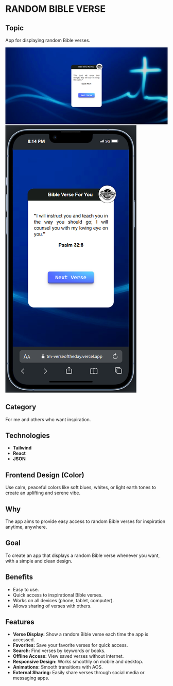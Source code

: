 # RANDOM BIBLE VERSE

## Topic
App for displaying random Bible verses.

![Bible Verse PC View](pcview.png)  
![Bible Verse Mobile View](mobileview.png)

## Category
For me and others who want inspiration.

## Technologies
- **Tailwind**
- **React**
- **JSON**

## Frontend Design (Color)
Use calm, peaceful colors like soft blues, whites, or light earth tones to create an uplifting and serene vibe.

## Why
The app aims to provide easy access to random Bible verses for inspiration anytime, anywhere.

## Goal
To create an app that displays a random Bible verse whenever you want, with a simple and clean design.

## Benefits
- Easy to use.
- Quick access to inspirational Bible verses.
- Works on all devices (phone, tablet, computer).
- Allows sharing of verses with others.

## Features
- **Verse Display:** Show a random Bible verse each time the app is accessed.
- **Favorites:** Save your favorite verses for quick access.
- **Search:** Find verses by keywords or books.
- **Offline Access:** View saved verses without internet.
- **Responsive Design:** Works smoothly on mobile and desktop.
- **Animations:** Smooth transitions with AOS.
- **External Sharing:** Easily share verses through social media or messaging apps.
